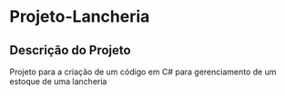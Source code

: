 # Projeto-Lancheria

## Descrição do Projeto
Projeto para a criação de um código em C# para gerenciamento de um estoque de uma lancheria
